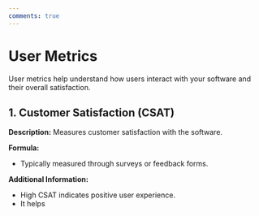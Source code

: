 ```yaml
---
comments: true
---
```


# User Metrics

User metrics help understand how users interact with your software and their overall satisfaction.

## 1. Customer Satisfaction (CSAT)

**Description:** Measures customer satisfaction with the software.

**Formula:**

* Typically measured through surveys or feedback forms.

**Additional Information:**

* High CSAT indicates positive user experience.
* It helps